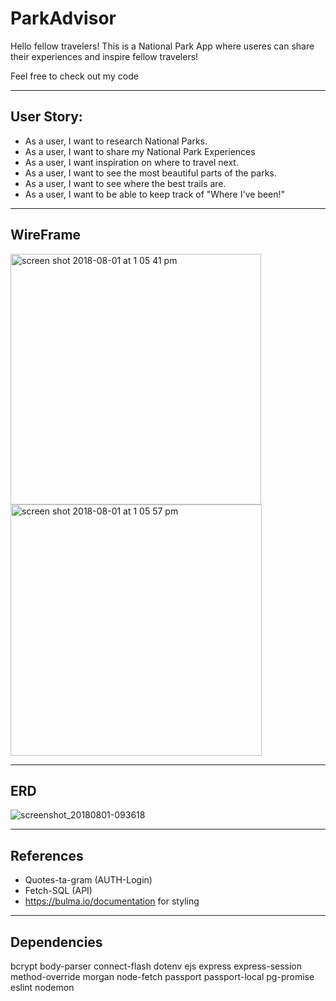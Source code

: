# ParkAdvisor
Hello fellow travelers! This is a National Park App where useres can share their experiences and inspire fellow travelers! 

Feel free to check out my code 

***

## User Story:
- As a user, I want to research National Parks. 
- As a user, I want to share my National Park Experiences
- As a user, I want inspiration on where to travel next.
- As a user, I want to see the most beautiful parts of the parks.
- As a user, I want to see where the best trails are.
- As a user, I want to be able to keep track of "Where I've been!"

***

## WireFrame

<img width="401" alt="screen shot 2018-08-01 at 1 05 41 pm" src="https://media.git.generalassemb.ly/user/14894/files/babc0208-958b-11e8-9007-83093def64f9">
<img width="402" alt="screen shot 2018-08-01 at 1 05 57 pm" src="https://media.git.generalassemb.ly/user/14894/files/bcf3024c-958b-11e8-834b-ad353342b0da">

***

## ERD
![screenshot_20180801-093618](https://media.git.generalassemb.ly/user/14894/files/b1528d30-956e-11e8-852e-6ae1e6b3c149)

***

## References
- Quotes-ta-gram (AUTH-Login)
- Fetch-SQL (API)
- https://bulma.io/documentation for styling

***

## Dependencies

bcrypt
body-parser
connect-flash
dotenv
ejs
express
express-session
method-override
morgan
node-fetch
passport
passport-local
pg-promise
eslint
nodemon
